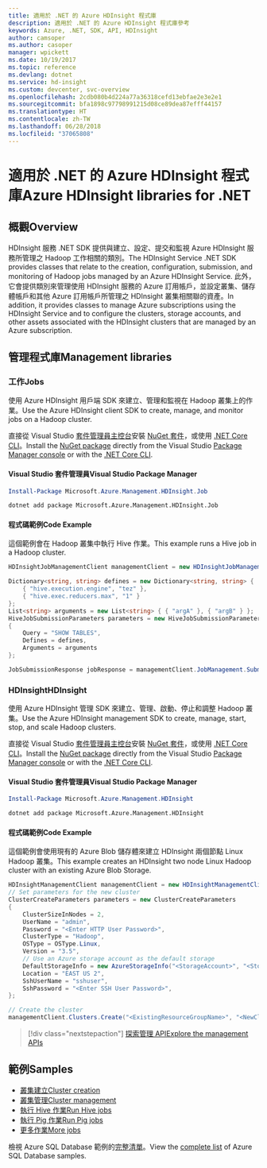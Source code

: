 ```yaml
---
title: 適用於 .NET 的 Azure HDInsight 程式庫
description: 適用於 .NET 的 Azure HDInsight 程式庫參考
keywords: Azure, .NET, SDK, API, HDInsight
author: camsoper
ms.author: casoper
manager: wpickett
ms.date: 10/19/2017
ms.topic: reference
ms.devlang: dotnet
ms.service: hd-insight
ms.custom: devcenter, svc-overview
ms.openlocfilehash: 2cdb080b4d224a77a36318cefd13ebfae2e3e2e1
ms.sourcegitcommit: bfa1898c97798991215d08ce89dea87efff44157
ms.translationtype: HT
ms.contentlocale: zh-TW
ms.lasthandoff: 06/28/2018
ms.locfileid: "37065808"
---
```

# <a name="azure-hdinsight-libraries-for-net"></a><span data-ttu-id="3acff-104">適用於 .NET 的 Azure HDInsight 程式庫</span><span class="sxs-lookup"><span data-stu-id="3acff-104">Azure HDInsight libraries for .NET</span></span>

## <a name="overview"></a><span data-ttu-id="3acff-105">概觀</span><span class="sxs-lookup"><span data-stu-id="3acff-105">Overview</span></span>

<span data-ttu-id="3acff-106">HDInsight 服務 .NET SDK 提供與建立、設定、提交和監視 Azure HDInsight 服務所管理之 Hadoop 工作相關的類別。</span><span class="sxs-lookup"><span data-stu-id="3acff-106">The HDInsight Service .NET SDK provides classes that relate to the creation, configuration, submission, and monitoring of Hadoop jobs managed by an Azure HDInsight Service.</span></span> <span data-ttu-id="3acff-107">此外，它會提供類別來管理使用 HDInsight 服務的 Azure 訂用帳戶，並設定叢集、儲存體帳戶和其他 Azure 訂用帳戶所管理之 HDInsight 叢集相關聯的資產。</span><span class="sxs-lookup"><span data-stu-id="3acff-107">In addition, it provides classes to manage Azure subscriptions using the HDInsight Service and to configure the clusters, storage accounts, and other assets associated with the HDInsight clusters that are managed by an Azure subscription.</span></span>

## <a name="management-libraries"></a><span data-ttu-id="3acff-108">管理程式庫</span><span class="sxs-lookup"><span data-stu-id="3acff-108">Management libraries</span></span>

### <a name="jobs"></a><span data-ttu-id="3acff-109">工作</span><span class="sxs-lookup"><span data-stu-id="3acff-109">Jobs</span></span>

<span data-ttu-id="3acff-110">使用 Azure HDInsight 用戶端 SDK 來建立、管理和監視在 Hadoop 叢集上的作業。</span><span class="sxs-lookup"><span data-stu-id="3acff-110">Use the Azure HDInsight client SDK to create, manage, and monitor jobs on a Hadoop cluster.</span></span> 

<span data-ttu-id="3acff-111">直接從 Visual Studio [套件管理員主控台][PackageManager]安裝 [NuGet 套件](https://www.nuget.org/packages/Microsoft.Azure.Management.HDInsight.Job)，或使用 [.NET Core CLI][DotNetCLI]。</span><span class="sxs-lookup"><span data-stu-id="3acff-111">Install the [NuGet package](https://www.nuget.org/packages/Microsoft.Azure.Management.HDInsight.Job) directly from the Visual Studio [Package Manager console][PackageManager] or with the [.NET Core CLI][DotNetCLI].</span></span>

#### <a name="visual-studio-package-manager"></a><span data-ttu-id="3acff-112">Visual Studio 套件管理員</span><span class="sxs-lookup"><span data-stu-id="3acff-112">Visual Studio Package Manager</span></span>

```powershell
Install-Package Microsoft.Azure.Management.HDInsight.Job
```

```bash
dotnet add package Microsoft.Azure.Management.HDInsight.Job
```

#### <a name="code-example"></a><span data-ttu-id="3acff-113">程式碼範例</span><span class="sxs-lookup"><span data-stu-id="3acff-113">Code Example</span></span>

<span data-ttu-id="3acff-114">這個範例會在 Hadoop 叢集中執行 Hive 作業。</span><span class="sxs-lookup"><span data-stu-id="3acff-114">This example runs a Hive job in a Hadoop cluster.</span></span>

```csharp
HDInsightJobManagementClient managementClient = new HDInsightJobManagementClient(clusterUri, credentials);

Dictionary<string, string> defines = new Dictionary<string, string> {
    { "hive.execution.engine", "tez" },
    { "hive.exec.reducers.max", "1" }
};
List<string> arguments = new List<string> { { "argA" }, { "argB" } };
HiveJobSubmissionParameters parameters = new HiveJobSubmissionParameters
{
    Query = "SHOW TABLES",
    Defines = defines,
    Arguments = arguments
};

JobSubmissionResponse jobResponse = managementClient.JobManagement.SubmitHiveJob(parameters);
```

### <a name="hdinsight"></a><span data-ttu-id="3acff-115">HDInsight</span><span class="sxs-lookup"><span data-stu-id="3acff-115">HDInsight</span></span>

<span data-ttu-id="3acff-116">使用 Azure HDInsight 管理 SDK 來建立、管理、啟動、停止和調整 Hadoop 叢集。</span><span class="sxs-lookup"><span data-stu-id="3acff-116">Use the Azure HDInsight management SDK to create, manage, start, stop, and scale Hadoop clusters.</span></span>

<span data-ttu-id="3acff-117">直接從 Visual Studio [套件管理員主控台][PackageManager]安裝 [NuGet 套件](https://www.nuget.org/packages/Microsoft.Azure.Management.HDInsight)，或使用 [.NET Core CLI][DotNetCLI]。</span><span class="sxs-lookup"><span data-stu-id="3acff-117">Install the [NuGet package](https://www.nuget.org/packages/Microsoft.Azure.Management.HDInsight) directly from the Visual Studio [Package Manager console][PackageManager] or with the [.NET Core CLI][DotNetCLI].</span></span>

#### <a name="visual-studio-package-manager"></a><span data-ttu-id="3acff-118">Visual Studio 套件管理員</span><span class="sxs-lookup"><span data-stu-id="3acff-118">Visual Studio Package Manager</span></span>

```powershell
Install-Package Microsoft.Azure.Management.HDInsight
```

```bash
dotnet add package Microsoft.Azure.Management.HDInsight
```

#### <a name="code-example"></a><span data-ttu-id="3acff-119">程式碼範例</span><span class="sxs-lookup"><span data-stu-id="3acff-119">Code Example</span></span>

<span data-ttu-id="3acff-120">這個範例會使用現有的 Azure Blob 儲存體來建立 HDInsight 兩個節點 Linux Hadoop 叢集。</span><span class="sxs-lookup"><span data-stu-id="3acff-120">This example creates an HDInsight two node Linux Hadoop cluster with an existing Azure Blob Storage.</span></span>

```csharp
HDInsightManagementClient managementClient = new HDInsightManagementClient(authToken);
// Set parameters for the new cluster
ClusterCreateParameters parameters = new ClusterCreateParameters
{
    ClusterSizeInNodes = 2,
    UserName = "admin",
    Password = "<Enter HTTP User Password>",
    ClusterType = "Hadoop",
    OSType = OSType.Linux,
    Version = "3.5",
    // Use an Azure storage account as the default storage
    DefaultStorageInfo = new AzureStorageInfo("<StorageAccount>", "<StorageKey>", "<BlobContainerName>"),
    Location = "EAST US 2",
    SshUserName = "sshuser",
    SshPassword = "<Enter SSH User Password>",
};

// Create the cluster
managementClient.Clusters.Create("<ExistingResourceGroupName>", "<NewClusterName>", parameters);
```

> [!div class="nextstepaction"]
> [<span data-ttu-id="3acff-121">探索管理 API</span><span class="sxs-lookup"><span data-stu-id="3acff-121">Explore the management APIs</span></span>](/dotnet/api/overview/azure/hdinsights/management)


## <a name="samples"></a><span data-ttu-id="3acff-122">範例</span><span class="sxs-lookup"><span data-stu-id="3acff-122">Samples</span></span>

- [<span data-ttu-id="3acff-123">叢集建立</span><span class="sxs-lookup"><span data-stu-id="3acff-123">Cluster creation</span></span>](https://docs.microsoft.com/azure/hdinsight/hdinsight-hadoop-create-linux-clusters-dotnet-sdk)
- [<span data-ttu-id="3acff-124">叢集管理</span><span class="sxs-lookup"><span data-stu-id="3acff-124">Cluster management</span></span>](https://docs.microsoft.com/azure/hdinsight/hdinsight-administer-use-dotnet-sdk)
- [<span data-ttu-id="3acff-125">執行 Hive 作業</span><span class="sxs-lookup"><span data-stu-id="3acff-125">Run Hive jobs</span></span>](https://docs.microsoft.com/azure/hdinsight/hdinsight-hadoop-use-hive-dotnet-sdk)
- [<span data-ttu-id="3acff-126">執行 Pig 作業</span><span class="sxs-lookup"><span data-stu-id="3acff-126">Run Pig jobs</span></span>](https://docs.microsoft.com/azure/hdinsight/hdinsight-hadoop-use-pig-dotnet-sdk)
- [<span data-ttu-id="3acff-127">更多作業</span><span class="sxs-lookup"><span data-stu-id="3acff-127">More jobs</span></span>](https://docs.microsoft.com/azure/hdinsight/hdinsight-submit-hadoop-jobs-programmatically)

<span data-ttu-id="3acff-128">檢視 Azure SQL Database 範例的[完整清單](https://azure.microsoft.com/resources/samples/?platform=dotnet&service=hdinsight)。</span><span class="sxs-lookup"><span data-stu-id="3acff-128">View the [complete list](https://azure.microsoft.com/resources/samples/?platform=dotnet&service=hdinsight) of Azure SQL Database samples.</span></span>

[PackageManager]: https://docs.microsoft.com/nuget/tools/package-manager-console
[DotNetCLI]: https://docs.microsoft.com/dotnet/core/tools/dotnet-add-package
